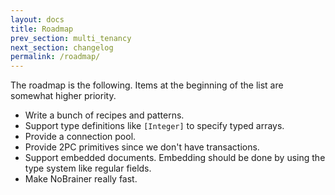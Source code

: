 ```yaml
---
layout: docs
title: Roadmap
prev_section: multi_tenancy
next_section: changelog
permalink: /roadmap/
---
```


The roadmap is the following. Items at the beginning of the list are somewhat higher priority.

* Write a bunch of recipes and patterns.
* Support type definitions like `[Integer]` to specify typed arrays.
* Provide a connection pool.
* Provide 2PC primitives since we don't have transactions.
* Support embedded documents. Embedding should be done by using the type system like regular fields.
* Make NoBrainer really fast.
